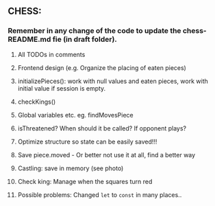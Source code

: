 ## CHESS:

### Remember in any change of the code to update the chess-README.md fie (in draft folder).

1. All TODOs in comments
2. Frontend design (e.g. Organize the placing of eaten pieces)

3. initializePieces(): work with null values and eaten pieces, work with initial value if session is empty.
4. checkKings()

5. Global variables etc. eg. findMovesPiece
6. isThreatened? When should it be called? If opponent plays?

7. Optimize structure so state can be easily saved!!!
8. Save piece.moved - Or better not use it at all, find a better way

9. Castling: save in memory (see photo)
10. Check king: Manage when the squares turn red

11. Possible problems: Changed `let` to `const` in many places..

